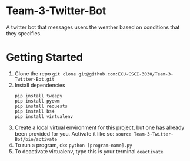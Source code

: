 # Team-3-Twitter-Bot
A twitter bot that messages users the weather based on conditions that they specifies. 

# Getting Started
1. Clone the repo `git clone git@github.com:ECU-CSCI-3030/Team-3-Twitter-Bot.git`
2. Install dependencies
    ```
    pip install tweepy
    pip install pyowm
    pip install requests
    pip install bs4
    pip install virtualenv
    ```
3. Create a local virtual environment for this project, but one has already been provided for you. Activate it like so: `source Team-3-Twitter-Bot/bin/activate`
4. To run a program, do: `python [program-name].py`
5. To deactivate virtualenv, type this is your terminal `deactivate`
